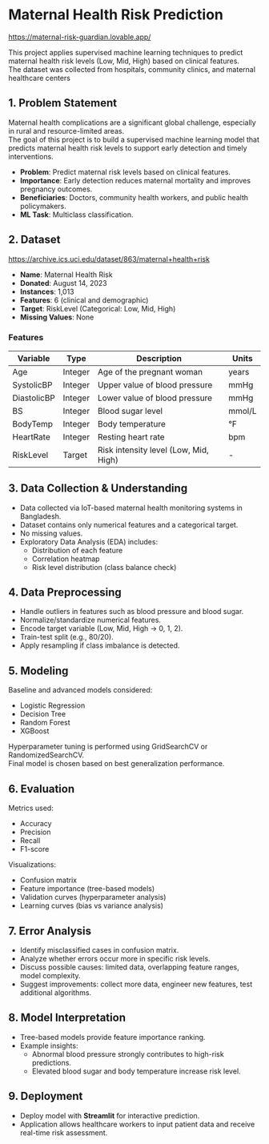 # Maternal Health Risk Prediction

https://maternal-risk-guardian.lovable.app/

This project applies supervised machine learning techniques to predict maternal health risk levels (Low, Mid, High) based on clinical features.  
The dataset was collected from hospitals, community clinics, and maternal healthcare centers  

## 1. Problem Statement

Maternal health complications are a significant global challenge, especially in rural and resource-limited areas.  
The goal of this project is to build a supervised machine learning model that predicts maternal health risk levels to support early detection and timely interventions.  

- **Problem**: Predict maternal risk levels based on clinical features.  
- **Importance**: Early detection reduces maternal mortality and improves pregnancy outcomes.  
- **Beneficiaries**: Doctors, community health workers, and public health policymakers.  
- **ML Task**: Multiclass classification.  

## 2. Dataset
https://archive.ics.uci.edu/dataset/863/maternal+health+risk
- **Name**: Maternal Health Risk  
- **Donated**: August 14, 2023  
- **Instances**: 1,013  
- **Features**: 6 (clinical and demographic)  
- **Target**: RiskLevel (Categorical: Low, Mid, High)  
- **Missing Values**: None  

### Features
| Variable     | Type    | Description                                                                 | Units  |
|--------------|---------|-----------------------------------------------------------------------------|--------|
| Age          | Integer | Age of the pregnant woman                                                  | years  |
| SystolicBP   | Integer | Upper value of blood pressure                                              | mmHg   |
| DiastolicBP  | Integer | Lower value of blood pressure                                              | mmHg   |
| BS           | Integer | Blood sugar level                                                          | mmol/L |
| BodyTemp     | Integer | Body temperature                                                           | °F     |
| HeartRate    | Integer | Resting heart rate                                                         | bpm    |
| RiskLevel    | Target  | Risk intensity level (Low, Mid, High)                                       | -      |



## 3. Data Collection & Understanding

- Data collected via IoT-based maternal health monitoring systems in Bangladesh.  
- Dataset contains only numerical features and a categorical target.  
- No missing values.  
- Exploratory Data Analysis (EDA) includes:  
  - Distribution of each feature  
  - Correlation heatmap  
  - Risk level distribution (class balance check)  



## 4. Data Preprocessing

- Handle outliers in features such as blood pressure and blood sugar.  
- Normalize/standardize numerical features.  
- Encode target variable (Low, Mid, High → 0, 1, 2).  
- Train-test split (e.g., 80/20).  
- Apply resampling if class imbalance is detected.  



## 5. Modeling

Baseline and advanced models considered:  
- Logistic Regression  
- Decision Tree  
- Random Forest  
- XGBoost  

Hyperparameter tuning is performed using GridSearchCV or RandomizedSearchCV.  
Final model is chosen based on best generalization performance.  



## 6. Evaluation

Metrics used:  
- Accuracy  
- Precision  
- Recall  
- F1-score  

Visualizations:  
- Confusion matrix  
- Feature importance (tree-based models)  
- Validation curves (hyperparameter analysis)  
- Learning curves (bias vs variance analysis)  



## 7. Error Analysis

- Identify misclassified cases in confusion matrix.  
- Analyze whether errors occur more in specific risk levels.  
- Discuss possible causes: limited data, overlapping feature ranges, model complexity.  
- Suggest improvements: collect more data, engineer new features, test additional algorithms.  



## 8. Model Interpretation

- Tree-based models provide feature importance ranking.  
- Example insights:  
  - Abnormal blood pressure strongly contributes to high-risk predictions.  
  - Elevated blood sugar and body temperature increase risk level.  



## 9. Deployment

- Deploy model with **Streamlit** for interactive prediction.  
- Application allows healthcare workers to input patient data and receive real-time risk assessment.  

